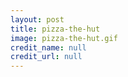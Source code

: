 ```yaml
---
layout: post
title: pizza-the-hut
image: pizza-the-hut.gif
credit_name: null 
credit_url: null
---
```


